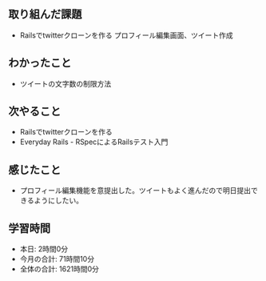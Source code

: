 ## 取り組んだ課題
- Railsでtwitterクローンを作る プロフィール編集画面、ツイート作成
## わかったこと
- ツイートの文字数の制限方法
## 次やること
- Railsでtwitterクローンを作る
- Everyday Rails - RSpecによるRailsテスト入門
## 感じたこと
- プロフィール編集機能を意提出した。ツイートもよく進んだので明日提出できるようにしたい。
## 学習時間
- 本日: 2時間0分
- 今月の合計: 71時間10分
- 全体の合計: 1621時間0分
